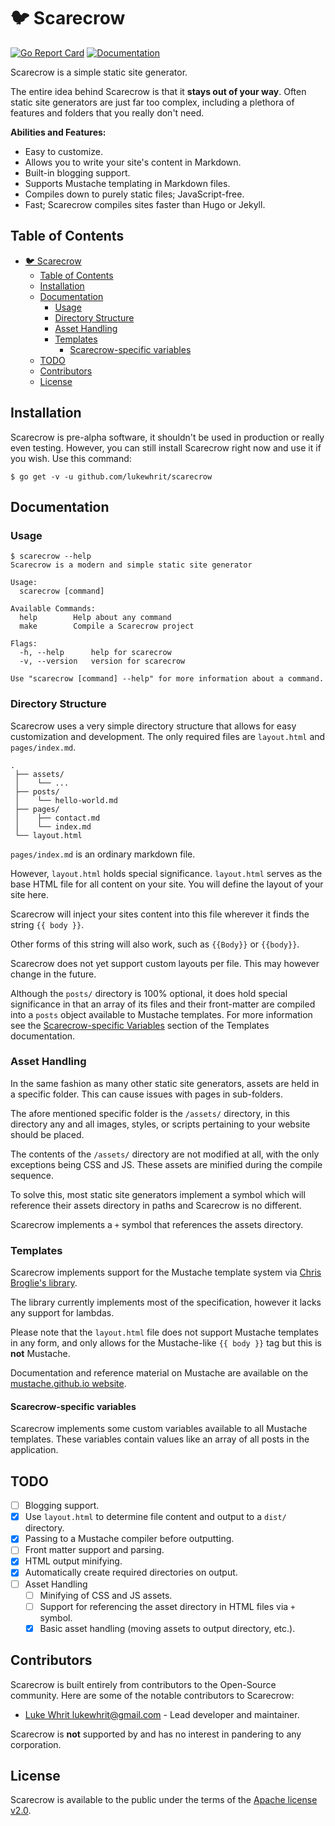 # 🐦 Scarecrow

[![Go Report Card](https://goreportcard.com/badge/github.com/lukewhrit/scarecrow)](https://goreportcard.com/report/github.com/lukewhrit/scarecrow) [![Documentation](https://pkg.go.dev/badge/github.com/lukewhrit/scarecrow)](https://pkg.go.dev/github.com/lukewhrit/scarecrow)

Scarecrow is a simple static site generator.

The entire idea behind Scarecrow is that it **stays out of your way**. Often static site generators are just far too complex, including a plethora of features and folders that you really don't need.

**Abilities and Features:**

* Easy to customize.
* Allows you to write your site's content in Markdown. 
* Built-in blogging support.
* Supports Mustache templating in Markdown files.
* Compiles down to purely static files; JavaScript-free.
* Fast; Scarecrow compiles sites faster than Hugo or Jekyll.

## Table of Contents

- [🐦 Scarecrow](#-scarecrow)
	- [Table of Contents](#table-of-contents)
	- [Installation](#installation)
	- [Documentation](#documentation)
		- [Usage](#usage)
		- [Directory Structure](#directory-structure)
		- [Asset Handling](#asset-handling)
		- [Templates](#templates)
			- [Scarecrow-specific variables](#scarecrow-specific-variables)
	- [TODO](#todo)
	- [Contributors](#contributors)
	- [License](#license)

## Installation

Scarecrow is pre-alpha software, it shouldn't be used in production or really even testing. However, you can still install Scarecrow right now and use it if you wish. Use this command: 

```
$ go get -v -u github.com/lukewhrit/scarecrow
```

## Documentation

### Usage

```
$ scarecrow --help
Scarecrow is a modern and simple static site generator

Usage:
  scarecrow [command]

Available Commands:
  help        Help about any command
  make        Compile a Scarecrow project

Flags:
  -h, --help      help for scarecrow
  -v, --version   version for scarecrow

Use "scarecrow [command] --help" for more information about a command.
```

### Directory Structure

Scarecrow uses a very simple directory structure that allows for easy customization and development. The only required files are `layout.html` and `pages/index.md`.

```
.
 ├── assets/
 │    └── ...
 ├── posts/
 │    └── hello-world.md
 ├── pages/
 │    ├── contact.md
 │    └── index.md
 └── layout.html
```

`pages/index.md` is an ordinary markdown file.

However, `layout.html` holds special significance. `layout.html` serves as the base HTML file for all content on your site. You will define the layout of your site here.

Scarecrow will inject your sites content into this file wherever it finds the string `{{ body }}`.

Other forms of this string will also work, such as `{{Body}}` or `{{body}}`.

Scarecrow does not yet support custom layouts per file. This may however change in the future.

Although the `posts/` directory is 100% optional, it does hold special significance in that an array of its files and their front-matter are compiled into a `posts` object available to Mustache templates. For more information see the [Scarecrow-specific Variables](#scarecrow-specific-variables) section of the Templates documentation.

### Asset Handling

In the same fashion as many other static site generators, assets are held in a specific folder. This can cause issues with pages in sub-folders.

The afore mentioned specific folder is the `/assets/` directory, in this directory any and all images, styles, or scripts pertaining to your website should be placed.

The contents of the `/assets/` directory are not modified at all, with the only exceptions being CSS and JS. These assets are minified during the compile sequence.

To solve this, most static site generators implement a symbol which will reference their assets directory in paths and Scarecrow is no different.

Scarecrow implements a `+` symbol that references the assets directory.

### Templates

Scarecrow implements support for the Mustache template system via [Chris Broglie's library](https://github.com/cbroglie/mustache).

The library currently implements most of the specification, however it lacks any support for lambdas.

Please note that the `layout.html` file does not support Mustache templates in any form, and only allows for the Mustache-like `{{ body }}` tag but this is **not** Mustache.

Documentation and reference material on Mustache are available on the [mustache.github.io website](https://mustache.github.io/mustache.5.html).

#### Scarecrow-specific variables

Scarecrow implements some custom variables available to all Mustache templates. These variables contain values like an array of all posts in the application.

## TODO

* [ ] Blogging support.
* [X] Use `layout.html` to determine file content and output to a `dist/` directory.
* [X] Passing to a Mustache compiler before outputting.
* [ ] Front matter support and parsing.
* [X] HTML output minifying.
* [X] Automatically create required directories on output.
* [ ] Asset Handling
  * [ ] Minifying of CSS and JS assets.
  * [ ] Support for referencing the asset directory in HTML files via `+` symbol.
  * [X] Basic asset handling (moving assets to output directory, etc.).

## Contributors

Scarecrow is built entirely from contributors to the Open-Source community. Here are some of the notable contributors to Scarecrow:

* [Luke Whrit <lukewhrit@gmail.com>](https://github.com/lukewhrit) - Lead developer and maintainer.

Scarecrow is **not** supported by and has no interest in pandering to any corporation.

## License

Scarecrow is available to the public under the terms of the [Apache license v2.0](license).
